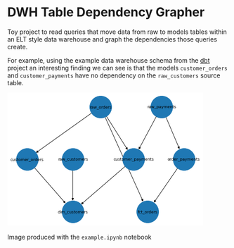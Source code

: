 # DWH Table Dependency Grapher

Toy project to read queries that move data from raw to models tables within an ELT style data warehouse and graph the dependencies those queries create.

For example, using the example data warehouse schema from the [dbt](https://github.com/fishtown-analytics/jaffle_shop) project an interesting finding we can see is that the models `customer_orders` and `customer_payments` have no dependency on the `raw_customers` source table.

![png](images/graph.png)

Image produced with the `example.ipynb` notebook
    

